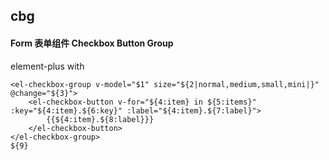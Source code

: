 ## cbg
#### Form 表单组件 Checkbox Button Group
element-plus <el-checkbox-group> with <el-checkbox-button>
```
<el-checkbox-group v-model="$1" size="${2|normal,medium,small,mini|}"  @change="${3}">
	<el-checkbox-button v-for="${4:item} in ${5:items}" :key="${4:item}.${6:key}" :label="${4:item}.${7:label}">
		{{${4:item}.${8:label}}}
	</el-checkbox-button>
</el-checkbox-group>
${9}
```